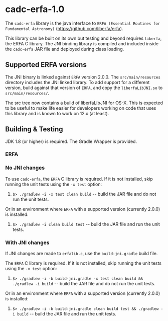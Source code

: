 # cadc-erfa-1.0

The `cadc-erfa` library is the java interface to `ERFA (Essential Routines for Fundamental Astronomy)` 
(https://github.com/liberfa/erfa).

This library can be built on its own but testing and beyond requires `liberfa`, the ERFA C library. 
The JNI binding library is compiled and included inside the `cadc-erfa` JAR file and deployed during class loading.

## Supported ERFA versions

The JNI binary is linked against `ERFA` version 2.0.0. The `src/main/resources` directory includes the JNI linked library.
To add support for a different version, build against that version of `ERFA`, and copy the `liberfaLibJNI.so` 
to `src/main/resources/`.

The src tree now contains a build of liberfaLibJNI for OS-X. This is expected to be useful to make life easier for
developers working on code that uses this library and is known to work on 12.x (at least).

## Building & Testing

JDK 1.8 (or higher) is required.  The Gradle Wrapper is provided.

### ERFA

### No JNI changes

To use `cadc-erfa`, the `ERFA` C library is required.  If it is not installed, skip running the unit tests using the `-x test` option:

 1. `$> ./gradlew -i -x test clean build` -- build the JAR file and do not run the unit tests.

Or in an environment where `ERFA` with a supported version (currently 2.0.0) is installed:

 1. `$> ./gradlew -i clean build test` -- build the JAR file and run the unit tests.

### With JNI changes

If JNI changes are made to `erfalib.c`, use the `build-jni.gradle` build file. 

The `ERFA` C library is required. If it is not installed, skip running the unit tests using the `-x test` option:

1. `$> ./gradlew -i -b build-jni.gradle -x test clean build && ./gradlew -i build` -- build the JAR file 
and do not run the unit tests.

Or in an environment where `ERFA` with a supported version (currently 2.0.0) is installed:

1. `$> ./gradlew -i -b build-jni.gradle clean build test && ./gradlew -i build` -- build the JAR file and run the unit tests.
